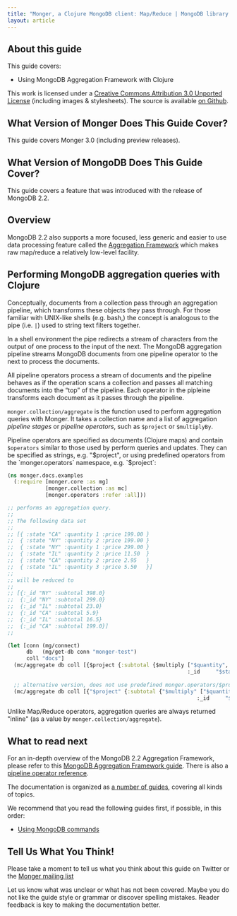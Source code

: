 ```yaml
---
title: "Monger, a Clojure MongoDB client: Map/Reduce | MongoDB library for Clojure"
layout: article
---
```


## About this guide

This guide covers:

 * Using MongoDB Aggregation Framework with Clojure


This work is licensed under a <a rel="license" href="http://creativecommons.org/licenses/by/3.0/">Creative Commons Attribution 3.0 Unported License</a> (including images & stylesheets). The source is available [on Github](https://github.com/clojurewerkz/monger.docs).


## What Version of Monger Does This Guide Cover?

This guide covers Monger 3.0 (including preview releases).


## What Version of MongoDB Does This Guide Cover?

This guide covers a feature that was introduced with the release of
MongoDB 2.2.


## Overview

MongoDB 2.2 also supports a more focused, less generic and easier to
use data processing feature called the [Aggregation
Framework](/articles/aggregation.html) which makes raw map/reduce a
relatively low-level facility.


## Performing MongoDB aggregation queries with Clojure

Conceptually, documents from a collection pass through an aggregation
pipeline, which transforms these objects they pass through. For those
familiar with UNIX-like shells (e.g. bash,) the concept is analogous
to the pipe (i.e. `|`) used to string text filters together.

In a shell environment the pipe redirects a stream of characters from
the output of one process to the input of the next. The MongoDB
aggregation pipeline streams MongoDB documents from one pipeline
operator to the next to process the documents.

All pipeline operators process a stream of documents and the pipeline
behaves as if the operation scans a collection and passes all matching
documents into the “top” of the pipeline. Each operator in the
pipleine transforms each document as it passes through the pipeline.

`monger.collection/aggregate` is the function used to perform
aggregation queries with Monger. It takes a collection name and a list
of aggregation *pipeline stages* or *pipeline operators*, such as
`$project` or `$multiplyBy`.

Pipeline operators are specified as documents (Clojure maps) and
contain `$operators` similar to those used by perform queries and
updates. They can be specified as strings, e.g. "$project", or using
predefined operators from the `monger.operators` namespace,
e.g. `$project`:

``` clojure
(ns monger.docs.examples
  (:require [monger.core :as mg]
            [monger.collection :as mc]
            [monger.operators :refer :all]))

;; performs an aggregation query.
;;
;; The following data set
;;
;; [{ :state "CA" :quantity 1 :price 199.00 }
;;  { :state "NY" :quantity 2 :price 199.00 }
;;  { :state "NY" :quantity 1 :price 299.00 }
;;  { :state "IL" :quantity 2 :price 11.50  }
;;  { :state "CA" :quantity 2 :price 2.95   }
;;  { :state "IL" :quantity 3 :price 5.50   }]
;;
;; will be reduced to
;;
;; [{:_id "NY" :subtotal 398.0}
;;  {:_id "NY" :subtotal 299.0}
;;  {:_id "IL" :subtotal 23.0}
;;  {:_id "CA" :subtotal 5.9}
;;  {:_id "IL" :subtotal 16.5}
;;  {:_id "CA" :subtotal 199.0}]
;;

(let [conn (mg/connect)
      db   (mg/get-db conn "monger-test")
      coll "docs"]
  (mc/aggregate db coll [{$project {:subtotal {$multiply ["$quantity", "$price"]}
                                                         :_id     "$state"}}])
  
  ;; alternative version, does not use predefined monger.operators/$project and monger.operators/$multiply operators
  (mc/aggregate db coll [{"$project" {:subtotal {"$multiply" ["$quantity", "$price"]}
                                                            :_id     "$state"}}]))
```

Unlike Map/Reduce operators, aggregation queries are always returned
"inline" (as a value by `monger.collection/aggregate`).


## What to read next

For an in-depth overview of the MongoDB 2.2 Aggregation Framework,
please refer to this [MongoDB Aggregation Framework
guide](http://docs.mongodb.org/manual/applications/aggregation/). There
is also a [pipeline operator
reference](http://docs.mongodb.org/manual/reference/aggregation/).

The documentation is organized as [a number of
guides](/articles/guides.html), covering all kinds of topics.

We recommend that you read the following guides first, if possible, in this order:

 * [Using MongoDB commands](/articles/commands.html)


## Tell Us What You Think!

Please take a moment to tell us what you think about this guide on
Twitter or the [Monger mailing
list](https://groups.google.com/forum/#!forum/clojure-mongodb)

Let us know what was unclear or what has not been covered. Maybe you
do not like the guide style or grammar or discover spelling
mistakes. Reader feedback is key to making the documentation better.
